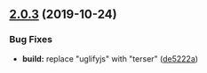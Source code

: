 ## [2.0.3](https://github.com/cycjimmy/h5-audio-controls/compare/v2.0.2...v2.0.3) (2019-10-24)


### Bug Fixes

* **build:** replace "uglifyjs" with "terser" ([de5222a](https://github.com/cycjimmy/h5-audio-controls/commit/de5222a496a4e6b5af510399054504ab4325863f))
